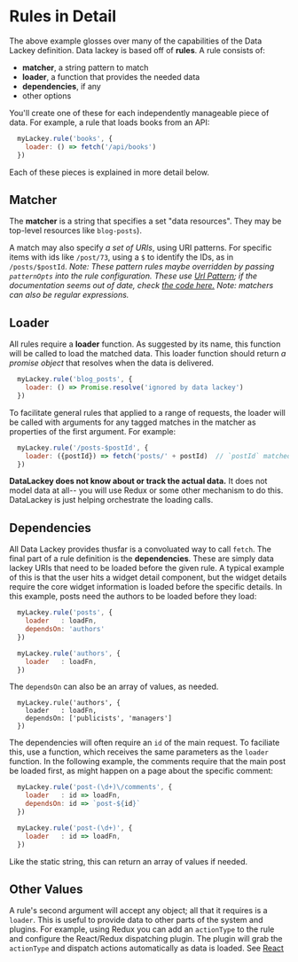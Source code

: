 # Rules in Detail

The above example glosses over many of the capabilities of the Data Lackey definition. 
Data lackey is based off of **rules**. A rule consists of: 
  * **matcher**, a string pattern to match
  * **loader**, a function that provides the needed data
  * **dependencies**, if any
  * other options

You'll create one of these for each independently manageable piece of data. For example, a rule that loads
books from an API:
```js
  myLackey.rule('books', {
    loader: () => fetch('/api/books')
  })
```
Each of these pieces is explained in more detail below.

## Matcher
The **matcher** is a string that specifies a set "data resources". 
They may be top-level resources like `blog-posts`). 

A match may also 
specify _a set of URIs_, using URI patterns. For specific items with ids like `/post/73`, 
using a `$` to identify the IDs, as in `/posts/$postId`. 
_Note: These pattern rules maybe overridden by passing `patternOpts` into the 
rule configuration. These use [Url Pattern](https://www.npmjs.com/package/url-pattern); if 
the documentation seems out of date, check [the code here.](https://github.com/snd/url-pattern/blob/master/src/url-pattern.coffee#L191)_ 
_Note: matchers can also be regular expressions._

## Loader
All rules require a **loader** function. As suggested by its name, this function will be called to 
load the matched data. This loader function should return _a promise object_ that resolves when 
the data is delivered.

```js
  myLackey.rule('blog_posts', {
    loader: () => Promise.resolve('ignored by data lackey')
  })
```

To facilitate general rules that applied to a range of requests, the loader will 
be called with arguments for any tagged matches in the matcher as properties 
of the first argument. For example:

```js
  myLackey.rule('/posts-$postId', {
    loader: ({postId}) => fetch('posts/' + postId)  // `postId` matched above
  })
```

__DataLackey does not know about or track the actual data.__ It does not model data at all-- 
you will use Redux or some other mechanism to do this. DataLackey is just helping 
orchestrate the loading calls.

## Dependencies 

All Data Lackey provides thusfar is a convoluated way to call `fetch`.
The final part of a rule definition is the **dependencies**. These are simply data lackey URIs that 
need to be loaded before the given rule. A typical example of this is that the 
user hits a widget detail component, but the widget details require the core widget 
information is loaded before the specific details. 
In this example, posts need the authors to be loaded before they load:

```js
  myLackey.rule('posts', {
    loader   : loadFn,
    dependsOn: 'authors'
  })

  myLackey.rule('authors', {
    loader   : loadFn,
  })
```
The `dependsOn` can also be an array of values, as needed.
```
  myLackey.rule('authors', {
    loader   : loadFn,
    dependsOn: ['publicists', 'managers']
  })
```

The dependencies will often require an `id` of the main request. To faciliate this, use a function, 
which receives the same parameters as the `loader` function. In the following example, 
the comments require that the main post be loaded first, as might happen on a page about the specific comment:

```js
  myLackey.rule('post-(\d+)\/comments', {
    loader   : id => loadFn,
    dependsOn: id => `post-${id}`
  })

  myLackey.rule('post-(\d+)', {
    loader   : id => loadFn,
  })
```
Like the static string, this can return an array of values if needed.


## Other Values

A rule's second argument will accept any object; all that it requires is a `loader`. This
is useful to provide data to other parts of the system and plugins. For example, 
using Redux you can add an `actionType` to the rule and configure the React/Redux dispatching
plugin. The plugin will grab the `actionType` and dispatch actions automatically as 
data is loaded. See [React](./react.md) 
